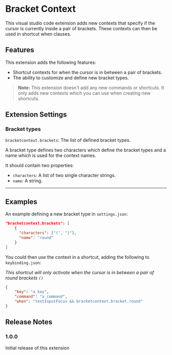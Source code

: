 # Bracket Context

This visual studio code extension adds new contexts that specify if the cursor is currently inside a pair of brackets.
These contexts can then be used in shortcut when clauses.

## Features

This extension adds the following features:

-   Shortcut contexts for when the cursor is in between a pair of brackets.
-   The ability to customize and define new bracket types.

> **Note:** This extension doesn't add any new commands or shortcuts. It only adds new contexts which you can use when creating new shortcuts.

## Extension Settings

### Bracket types

`bracketcontext.brackets`: The list of defined bracket types.

A bracket type defines two characters which define the bracket types and a name which is used for the context names.

It should contain two properties:

-   `characters`: A list of two single character strings.
-   `name`: A string.

---

## Examples

An example defining a new bracket type in `settings.json`:

```json
"bracketcontext.brackets": [
    {
      "characters": ["(", ")"],
      "name": "round"
    }
]
```

You could then use the context in a shortcut, adding the following to `keybinding.json`:

_This shortcut will only activate when the cursor is in between a pair of round brackets `()`_

```json
{
    "key": "a_key",
    "command": "a_command",
    "when": "textInputFocus && bracketcontext.bracket.round"
}
```

## Release Notes

### 1.0.0

Initial release of this extension
